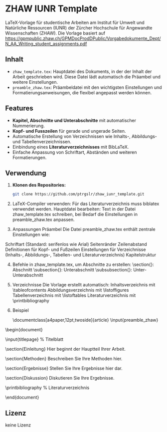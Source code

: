 # ZHAW IUNR Template

LaTeX-Vorlage für studentische Arbeiten am Institut für Umwelt und Natürliche Ressourcen (IUNR) der Zürcher Hochschule für Angewandte Wissenschaften (ZHAW).
Die Vorlage basiert auf https://gpmpublic.zhaw.ch/GPMDocProdDPublic/Vorgabedokumente_Dept/N_AA_Writing_student_assignments.pdf

## Inhalt
- `zhaw_template.tex`: Hauptdatei des Dokuments, in der der Inhalt der Arbeit geschrieben wird. Diese Datei lädt automatisch die Präambel und weitere Einstellungen.
- `preamble_zhaw.tex`: Präambeldatei mit den wichtigsten Einstellungen und Formatierungsanweisungen, die flexibel angepasst werden können.

## Features

- **Kapitel, Abschnitte und Unterabschnitte** mit automatischer Nummerierung.
- **Kopf- und Fusszeilen** für gerade und ungerade Seiten.
- Automatische Erstellung von Verzeichnissen wie Inhalts-, Abbildungs- und Tabellenverzeichnissen.
- Einbindung eines **Literaturverzeichnisses** mit BibLaTeX.
- Einfache Anpassung von Schriftart, Abständen und weiteren Formatierungen.

## Verwendung

1. **Klonen des Repositories:**
   ```bash
   git clone https://github.com/ptrgslr/zhaw_iunr_template.git

2. LaTeX-Compiler verwenden:
Für das Literaturverzeichnis muss biblatex verwendet werden.
Hauptdatei bearbeiten: Text in der Datei zhaw_template.tex schreiben, bei Bedarf die Einstellungen in preamble_zhaw.tex anpassen.

3. Anpassungen
Präambel
Die Datei preamble_zhaw.tex enthält zentrale Einstellungen wie:

Schriftart (Standard: serifenlos wie Arial)
Seitenränder
Zeilenabstand
Definitionen für Kopf- und Fußzeilen
Einstellungen für Verzeichnisse (Inhalts-, Abbildungs-, Tabellen- und Literaturverzeichnis)
Kapitelstruktur

4. Befehle in zhaw_template.tex, um Abschnitte zu erstellen:
   \section{}: Abschnitt
   \subsection{}: Unterabschnitt
   \subsubsection{}: Unter-Unterabschnitt

5. Verzeichnisse
Die Vorlage erstellt automatisch:
Inhaltsverzeichnis mit \tableofcontents
Abbildungsverzeichnis mit \listoffigures
Tabellenverzeichnis mit \listoftables
Literaturverzeichnis mit \printbibliography


6. Beispiel

   \documentclass[a4paper,12pt,twoside]{article}
\input{preamble_zhaw}

\begin{document}

\input{titlepage} % Titelblatt

\section{Einleitung}
Hier beginnt der Hauptteil Ihrer Arbeit.

\section{Methoden}
Beschreiben Sie Ihre Methoden hier.

\section{Ergebnisse}
Stellen Sie Ihre Ergebnisse hier dar.

\section{Diskussion}
Diskutieren Sie Ihre Ergebnisse.

\printbibliography % Literaturverzeichnis

\end{document}

## Lizenz
   keine Lizenz
